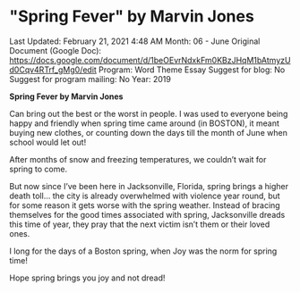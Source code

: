 # "Spring Fever" by Marvin Jones

Last Updated: February 21, 2021 4:48 AM
Month: 06 - June
Original Document (Google Doc): https://docs.google.com/document/d/1beOEvrNdxkFm0KBzJHqM1bAtmyzUd0Cqv4RTrf_gMg0/edit
Program: Word Theme Essay
Suggest for blog: No
Suggest for program mailing: No
Year: 2019

**Spring Fever by Marvin Jones**

Can bring out the best or the worst in people. I was used to everyone being happy and friendly when spring time came around (in BOSTON), it meant buying new clothes, or counting down the days till the month of June when school would let out!

After months of snow and freezing temperatures, we couldn’t wait for spring to come.

But now since I’ve been here in Jacksonville, Florida, spring brings a higher death toll… the city is already overwhelmed with violence year round, but for some reason it gets worse with the spring weather. Instead of bracing themselves for the good times associated with spring, Jacksonville dreads this time of year, they pray that the next victim isn’t them or their loved ones.

I long for the days of a Boston spring, when Joy was the norm for spring time!

Hope spring brings you joy and not dread!